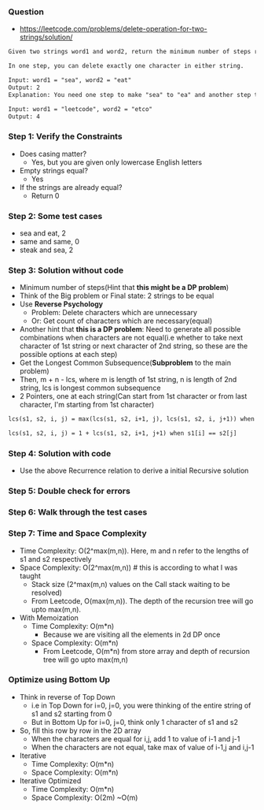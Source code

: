 ### Question

* https://leetcode.com/problems/delete-operation-for-two-strings/solution/
```txt
Given two strings word1 and word2, return the minimum number of steps required to make word1 and word2 the same.

In one step, you can delete exactly one character in either string.

Input: word1 = "sea", word2 = "eat"
Output: 2
Explanation: You need one step to make "sea" to "ea" and another step to make "eat" to "ea".

Input: word1 = "leetcode", word2 = "etco"
Output: 4
```

### Step 1: Verify the Constraints

* Does casing matter?
  * Yes, but you are given only lowercase English letters
* Empty strings equal?
  * Yes
* If the strings are already equal?
  * Return 0

### Step 2: Some test cases

* sea and eat, 2
* same and same, 0
* steak and sea, 2

### Step 3: Solution without code

* Minimum number of steps(Hint that **this might be a DP problem**)
* Think of the Big problem or Final state: 2 strings to be equal
* Use **Reverse Psychology**
  * Problem: Delete characters which are unnecessary
  * Or: Get count of characters which are necessary(equal)
* Another hint that **this is a DP problem**: Need to generate all possible combinations when characters are not equal(i.e whether to take next character of 1st string or next character of 2nd string, so these are the possible options at each step)
* Get the Longest Common Subsequence(**Subproblem** to the main problem)
* Then, m + n - lcs, where m is length of 1st string, n is length of 2nd string, lcs is longest common subsequence
* 2 Pointers, one at each string(Can start from 1st character or from last character, I'm starting from 1st character)
```txt
lcs(s1, s2, i, j) = max(lcs(s1, s2, i+1, j), lcs(s1, s2, i, j+1)) when s1[i] != s2[j]

lcs(s1, s2, i, j) = 1 + lcs(s1, s2, i+1, j+1) when s1[i] == s2[j]
```

### Step 4: Solution with code

* Use the above Recurrence relation to derive a initial Recursive solution

### Step 5: Double check for errors

### Step 6: Walk through the test cases

### Step 7: Time and Space Complexity

* Time Complexity: O(2^max(m,n)). Here, m and n refer to the lengths of s1 and s2 respectively
* Space Complexity: O(2^max(m,n)) # this is according to what I was taught
  * Stack size (2^max(m,n) values on the Call stack waiting to be resolved)
  * From Leetcode, O(max(m,n)). The depth of the recursion tree will go upto max(m,n).
* With Memoization
  * Time Complexity: O(m*n)
    * Because we are visiting all the elements in 2d DP once
  * Space Complexity: O(m*n)
    * From Leetcode, O(m*n) from store array and depth of recursion tree will go upto max(m,n)

### Optimize using Bottom Up

* Think in reverse of Top Down
  * i.e in Top Down for i=0, j=0, you were thinking of the entire string of s1 and s2 starting from 0
  * But in Bottom Up for i=0, j=0, think only 1 character of s1 and s2
* So, fill this row by row in the 2D array
  * When the characters are equal for i,j, add 1 to value of i-1 and j-1
  * When the characters are not equal, take max of value of i-1,j and i,j-1
* Iterative
  * Time Complexity: O(m*n)
  * Space Complexity: O(m*n)
* Iterative Optimized
  * Time Complexity: O(m*n)
  * Space Complexity: O(2m) ~O(m)